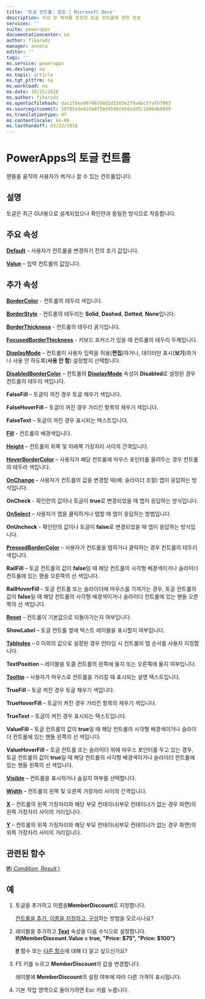 ```yaml
---
title: '토글 컨트롤: 참조 | Microsoft Docs'
description: 속성 및 예제를 포함한 토글 컨트롤에 관한 정보
services: ''
suite: powerapps
documentationcenter: na
author: fikaradz
manager: anneta
editor: ''
tags: ''
ms.service: powerapps
ms.devlang: na
ms.topic: article
ms.tgt_pltfrm: na
ms.workload: na
ms.date: 10/25/2016
ms.author: fikaradz
ms.openlocfilehash: dac1f8ea99746f04d2d3305e279a4bc5faf67903
ms.sourcegitcommit: 59785e9e82da8f5bd459dcb5da3d5c18064b0899
ms.translationtype: HT
ms.contentlocale: ko-KR
ms.lasthandoff: 03/22/2018
---
```

# <a name="toggle-control-in-powerapps"></a>PowerApps의 토글 컨트롤
핸들을 움직여 사용자가 켜거나 끌 수 있는 컨트롤입니다.

## <a name="description"></a>설명
토글은 최근 GUI용으로 설계되었으나 확인란과 동일한 방식으로 작동합니다.

## <a name="key-properties"></a>주요 속성
**[Default](properties-core.md)** – 사용자가 컨트롤을 변경하기 전의 초기 값입니다.

**[Value](properties-core.md)** – 입력 컨트롤의 값입니다.

## <a name="additional-properties"></a>추가 속성
**[BorderColor](properties-color-border.md)** - 컨트롤의 테두리 색입니다.

**[BorderStyle](properties-color-border.md)** - 컨트롤의 테두리는 **Solid**, **Dashed**, **Dotted**, **None**입니다.

**[BorderThickness](properties-color-border.md)** - 컨트롤의 테두리 굵기입니다.

**[FocusedBorderThickness](properties-color-border.md)** - 키보드 포커스가 있을 때 컨트롤의 테두리 두께입니다.

**[DisplayMode](properties-core.md)** – 컨트롤이 사용자 입력을 허용(**편집**)하거나, 데이터만 표시(**보기**)하거나 사용 안 하도록(**사용 안 함**) 설정할지 선택합니다.

**[DisabledBorderColor](properties-color-border.md)** – 컨트롤의 **[DisplayMode](properties-core.md)** 속성이 **Disabled**로 설정된 경우 컨트롤의 테두리 색입니다.

**FalseFill** – 토글이 꺼진 경우 토글 채우기 색입니다.

**FalseHoverFill** – 토글이 꺼진 경우 가리킨 항목의 채우기 색입니다.

**FalseText** – 토글이 꺼진 경우 표시되는 텍스트입니다.

**[Fill](properties-color-border.md)** - 컨트롤의 배경색입니다.

**[Height](properties-size-location.md)** – 컨트롤의 위쪽 및 아래쪽 가장자리 사이의 간격입니다.

**[HoverBorderColor](properties-color-border.md)** – 사용자가 해당 컨트롤에 마우스 포인터를 올려두는 경우 컨트롤의 테두리 색입니다.

**[OnChange](properties-core.md)** – 사용자가 컨트롤의 값을 변경할 때(예: 슬라이더 조절) 앱이 응답하는 방식입니다.

**OnCheck** - 확인란의 값이나 토글이 **true**로 변경되었을 때 앱이 응답하는 방식입니다.

**[OnSelect](properties-core.md)** – 사용자가 앱을 클릭하거나 탭할 때 앱이 응답하는 방법입니다.

**OnUncheck** - 확인란의 값이나 토글이 **false**로 변경되었을 때 앱이 응답하는 방식입니다.

**[PressedBorderColor](properties-color-border.md)** – 사용자가 컨트롤을 탭하거나 클릭하는 경우 컨트롤의 테두리 색입니다.

**RailFill** – 토글 컨트롤의 값이 **false**일 때 해당 컨트롤의 사각형 배경색이거나 슬라이더 컨트롤에 있는 핸들 오른쪽의 선 색입니다.

**RailHoverFill** – 토글 컨트롤 또는 슬라이더에 마우스를 가져가는 경우, 토글 컨트롤의 값이 **false**일 때 해당 컨트롤의 사각형 배경색이거나 슬라이더 컨트롤에 있는 핸들 오른쪽의 선 색입니다.

**[Reset](properties-core.md)** – 컨트롤이 기본값으로 되돌아가는지 여부입니다.

**ShowLabel** – 토글 컨트롤 옆에 텍스트 레이블을 표시할지 여부입니다.

**[TabIndex](properties-accessibility.md)** – 0 이외의 값으로 설정된 경우 런타임 시 컨트롤의 탭 순서를 사용자 지정합니다.

**TextPosition** – 레이블을 토클 컨트롤의 왼쪽에 둘지 또는 오른쪽에 둘지 여부입니다.

**[Tooltip](properties-core.md)** – 사용자가 마우스로 컨트롤을 가리킬 때 표시되는 설명 텍스트입니다.

**TrueFill** – 토글 켜진 경우 토글 채우기 색입니다.

**TrueHoverFill** – 토글이 켜진 경우 가리킨 항목의 채우기 색입니다.

**TrueText** – 토글이 켜진 경우 표시되는 텍스트입니다.

**ValueFill** – 토글 컨트롤의 값이 **true**일 때 해당 컨트롤의 사각형 배경색이거나 슬라이더 컨트롤에 있는 핸들 왼쪽의 선 색입니다.

**ValueHoverFill** – 토글 컨트롤 또는 슬라이더 위에 마우스 포인터를 두고 있는 경우, 토글 컨트롤의 값이 **true**일 때 해당 컨트롤의 사각형 배경색이거나 슬라이더 컨트롤에 있는 핸들 왼쪽의 선 색입니다.

**[Visible](properties-core.md)** – 컨트롤을 표시하거나 숨길지 여부를 선택합니다.

**[Width](properties-size-location.md)** – 컨트롤의 왼쪽 및 오른쪽 가장자리 사이의 간격입니다.

**[X](properties-size-location.md)** – 컨트롤의 왼쪽 가장자리와 해당 부모 컨테이너(부모 컨테이너가 없는 경우 화면)의 왼쪽 가장자리 사이의 거리입니다.

**[Y](properties-size-location.md)** – 컨트롤의 위쪽 가장자리와 해당 부모 컨테이너(부모 컨테이너가 없는 경우 화면)의 위쪽 가장자리 사이의 거리입니다.

## <a name="related-functions"></a>관련된 함수
[**If**( *Condition*, *Result* )](../functions/function-if.md)

## <a name="example"></a>예
1. 토글을 추가하고 이름을**MemberDiscount**로 지정합니다.

    [컨트롤을 추가, 이름을 지정하고, 구성](../add-configure-controls.md)하는 방법을 모르시나요?
2. 레이블을 추가하고 **[Text](properties-core.md)** 속성을 다음 수식으로 설정합니다.
   <br>**If(MemberDiscount.Value = true, "Price: $75", "Price: $100")**

    **[If](../functions/function-if.md)** 함수 또는 [다른 함수](../formula-reference.md)에 대해 더 알고 싶으신가요?
3. F5 키를 누르고 **MemberDiscount**의 값을 변경합니다.

    레이블에 **MemberDiscount**의 설정 여부에 따라 다른 가격이 표시됩니다.
4. 기본 작업 영역으로 돌아가려면 Esc 키를 누릅니다.
